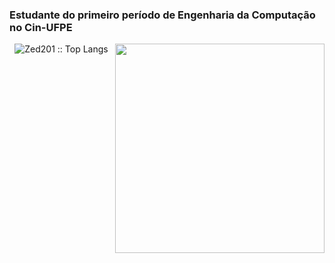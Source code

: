 
 ### Estudante do primeiro período de Engenharia da Computação no Cin-UFPE
 <p><a><img align="right" width=335 src="https://github-readme-stats.vercel.app/api?username=Zed201&show_icons=true&theme=react&border_color=61dafb&hide_border=true" /></a></p>
    <p align="center" width=300c ><img src="https://github-readme-stats.vercel.app/api/top-langs/?username=Zed201&langs_count=10&theme=react&layout=compact" alt="Zed201 :: Top Langs" /></p>
 
   
  


